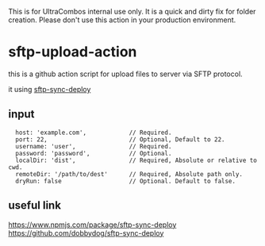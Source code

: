 This is for UltraCombos internal use only. It is a quick and dirty fix for folder creation. Please don't use this action in your production environment.

# sftp-upload-action

this is a github action script for upload files to server via SFTP protocol.

it using [sftp-sync-deploy](https://www.npmjs.com/package/sftp-sync-deploy)


## input

```
  host: 'example.com',            // Required.
  port: 22,                       // Optional, Default to 22.
  username: 'user',               // Required.
  password: 'password',           // Optional.
  localDir: 'dist',               // Required, Absolute or relative to cwd.
  remoteDir: '/path/to/dest'      // Required, Absolute path only.
  dryRun: false                   // Optional. Default to false.
```

## useful link

<https://www.npmjs.com/package/sftp-sync-deploy>
<https://github.com/dobbydog/sftp-sync-deploy>